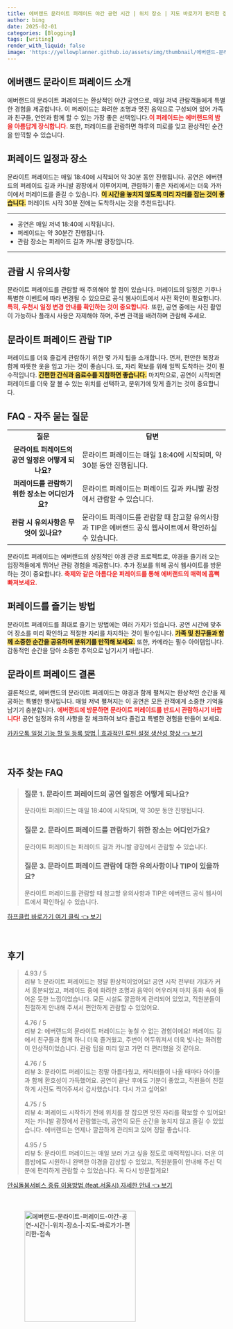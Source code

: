 ```yaml
---
title: 에버랜드 문라이트 퍼레이드 야간 공연 시간 | 위치 장소 | 지도 바로가기 편리한 접속
author: bing
date: 2025-02-01
categories: [Blogging]
tags: [writing]
render_with_liquid: false
image: 'https://yellowplanner.github.io/assets/img/thumbnail/에버랜드-문라이트-퍼레이드-야간-공연-시간-|-위치-장소-|-지도-바로가기-편리한-접속.webp'
---
```



<h2 id='에버랜드 문라이트 퍼레이드 소개'>에버랜드 문라이트 퍼레이드 소개</h2>

<p>에버랜드의 문라이트 퍼레이드는 환상적인 야간 공연으로, 매일 저녁 관람객들에게 특별한 경험을 제공합니다. 이 퍼레이드는 화려한 조명과 멋진 음악으로 구성되어 있어 가족과 친구들, 연인과 함께 할 수 있는 가장 좋은 선택입니다.<b><span style="color: #ee2323;">이 퍼레이드는 에버랜드의 밤을 아름답게 장식합니다.</span></b> 또한, 퍼레이드를 관람하면 하루의 피로를 잊고 환상적인 순간을 만끽할 수 있습니다.</p>

<h2 id='퍼레이드 일정과 장소'>퍼레이드 일정과 장소</h2>

<p>문라이트 퍼레이드는 매일 18:40에 시작되어 약 30분 동안 진행됩니다. 공연은 에버랜드의 퍼레이드 길과 카니발 광장에서 이루어지며, 관람하기 좋은 자리에서는 더욱 가까이에서 퍼레이드를 즐길 수 있습니다. <b><span style="background-color: #ffe066;">이 시간을 놓치지 않도록 미리 자리를 잡는 것이 좋습니다.</span></b> 퍼레이드 시작 30분 전에는 도착하시는 것을 추천드립니다.</p>

<hr />

<ul>
    <li>공연은 매일 저녁 18:40에 시작됩니다.</li>
    <li>퍼레이드는 약 30분간 진행됩니다.</li>
    <li>관람 장소는 퍼레이드 길과 카니발 광장입니다.</li>
</ul>

<hr />

<h2 id='관람 시 유의사항'>관람 시 유의사항</h2>

<p>문라이트 퍼레이드를 관람할 때 주의해야 할 점이 있습니다. 퍼레이드의 일정은 기후나 특별한 이벤트에 따라 변경될 수 있으므로 공식 웹사이트에서 사전 확인이 필요합니다. <b><span style="color: #ee2323;">특히, 우천시 일정 변경 안내를 확인하는 것이 중요합니다.</span></b> 또한, 공연 중에는 사진 촬영이 가능하나 플래시 사용은 자제해야 하며, 주변 관객을 배려하며 관람해 주세요.</p>

<h2 id='문라이트 퍼레이드 관람 TIP'>문라이트 퍼레이드 관람 TIP</h2>

<p>퍼레이드를 더욱 즐겁게 관람하기 위한 몇 가지 팁을 소개합니다. 먼저, 편안한 복장과 함께 따뜻한 옷을 입고 가는 것이 좋습니다. 또, 자리 확보를 위해 일찍 도착하는 것이 필수적입니다. <b><span style="background-color: #ffe066;">간편한 간식과 음료수를 지참하면 좋습니다.</span></b> 마지막으로, 공연이 시작되면 퍼레이드를 더욱 잘 볼 수 있는 위치를 선택하고, 분위기에 맞게 즐기는 것이 중요합니다.</p>

<h2 id='FAQ - 자주 묻는 질문'>FAQ - 자주 묻는 질문</h2>

<table>
    <tr>
        <td style="text-align: center; height: 17px;"><b>질문</b></td>
        <td style="text-align: center; height: 17px;"><b>답변</b></td>
    </tr>
    <tr>
        <td style="text-align: center; height: 17px;"><b>문라이트 퍼레이드의 공연 일정은 어떻게 되나요?</b></td>
        <td>문라이트 퍼레이드는 매일 18:40에 시작되며, 약 30분 동안 진행됩니다.</td>
    </tr>
    <tr>
        <td style="text-align: center; height: 17px;"><b>퍼레이드를 관람하기 위한 장소는 어디인가요?</b></td>
        <td>문라이트 퍼레이드는 퍼레이드 길과 카니발 광장에서 관람할 수 있습니다.</td>
    </tr>
    <tr>
        <td style="text-align: center; height: 17px;"><b>관람 시 유의사항은 무엇이 있나요?</b></td>
        <td>문라이트 퍼레이드를 관람할 때 참고할 유의사항과 TIP은 에버랜드 공식 웹사이트에서 확인하실 수 있습니다.</td>
    </tr>
</table>

<p>문라이트 퍼레이드는 에버랜드의 상징적인 야경 관광 프로젝트로, 야경을 즐기러 오는 입장객들에게 뛰어난 관람 경험을 제공합니다. 추가 정보를 위해 공식 웹사이트를 방문하는 것이 중요합니다. <b><span style="color: #ee2323;">축제와 같은 아름다운 퍼레이드를 통해 에버랜드의 매력에 흠뻑 빠져보세요.</span></b></p>

<h2 id='퍼레이드를 즐기는 방법'>퍼레이드를 즐기는 방법</h2>

<p>문라이트 퍼레이드를 최대로 즐기는 방법에는 여러 가지가 있습니다. 공연 시간에 맞추어 장소를 미리 확인하고 적절한 자리를 차지하는 것이 필수입니다. <b><span style="background-color: #ffe066;">가족 및 친구들과 함께 소중한 순간을 공유하며 분위기를 만끽해 보세요.</span></b> 또한, 카메라는 필수 아이템입니다. 감동적인 순간을 담아 소중한 추억으로 남기시기 바랍니다.</p>

<h2 id='문라이트 퍼레이드 결론'>문라이트 퍼레이드 결론</h2>

<p>결론적으로, 에버랜드의 문라이트 퍼레이드는 야경과 함께 펼쳐지는 환상적인 순간을 제공하는 특별한 행사입니다. 매일 저녁 펼쳐지는 이 공연은 모든 관객에게 소중한 기억을 남기기 충분합니다. <b><span style="color: #ee2323;">에버랜드에 방문하면 문라이트 퍼레이드를 반드시 관람하시기 바랍니다!</span></b> 공연 일정과 유의 사항을 잘 체크하여 보다 즐겁고 특별한 경험을 만들어 보세요.</p>


<p><a class="click-button" title="카카오톡 일정 기능 할 일 등록 방법 | 효과적인 루틴 설정 생산성 향상" href="https://yellowplanner.github.io/posts/%EC%B9%B4%EC%B9%B4%EC%98%A4%ED%86%A1-%EC%9D%BC%EC%A0%95-%EA%B8%B0%EB%8A%A5-%ED%95%A0-%EC%9D%BC-%EB%93%B1%EB%A1%9D-%EB%B0%A9%EB%B2%95-%ED%9A%A8%EA%B3%BC%EC%A0%81%EC%9D%B8-%EB%A3%A8%ED%8B%B4-%EC%84%A4%EC%A0%95-%EC%83%9D%EC%82%B0%EC%84%B1-%ED%96%A5%EC%83%81/" rel="dofollow">카카오톡 일정 기능 할 일 등록 방법 | 효과적인 루틴 설정 생산성 향상 👈 보기</a></p><br>
<h2 id='자주_찾는_FAQ'>자주 찾는 FAQ</h2>
<div itemscope="" itemtype="https://schema.org/FAQPage"> 
<blockquote> 
<div itemscope="" itemprop="mainEntity" itemtype="https://schema.org/Question"> 
<h3 itemprop="name">질문 1. 문라이트 퍼레이드의 공연 일정은 어떻게 되나요?</h3> 
<div itemscope="" itemprop="acceptedAnswer" itemtype="https://schema.org/Answer"> 
<span itemprop="text"> 
<p>문라이트 퍼레이드는 매일 18:40에 시작되며, 약 30분 동안 진행됩니다.</p> 
</span> 
</div> 
</div> 
<div itemscope="" itemprop="mainEntity" itemtype="https://schema.org/Question"> 
<h3 itemprop="name">질문 2. 문라이트 퍼레이드를 관람하기 위한 장소는 어디인가요?</h3> 
<div itemscope="" itemprop="acceptedAnswer" itemtype="https://schema.org/Answer"> 
<span itemprop="text"> 
<p>문라이트 퍼레이드는 퍼레이드 길과 카니발 광장에서 관람할 수 있습니다.</p> 
</span> 
</div> 
</div> 
<div itemscope="" itemprop="mainEntity" itemtype="https://schema.org/Question"> 
<h3 itemprop="name">질문 3. 문라이트 퍼레이드 관람에 대한 유의사항이나 TIP이 있을까요?</h3> 
<div itemscope="" itemprop="acceptedAnswer" itemtype="https://schema.org/Answer"> 
<span itemprop="text"> 
<p>문라이트 퍼레이드를 관람할 때 참고할 유의사항과 TIP은 에버랜드 공식 웹사이트에서 확인하실 수 있습니다.</p> 
</span> 
</div> 
</div> 
</blockquote> 
</div>
<p><a class="click-button" title="하프클럽 바로가기 여기 클릭" href="https://yellowplanner.github.io/posts/%ED%95%98%ED%94%84%ED%81%B4%EB%9F%BD-%EB%B0%94%EB%A1%9C%EA%B0%80%EA%B8%B0-%EC%97%AC%EA%B8%B0-%ED%81%B4%EB%A6%AD/" rel="dofollow">하프클럽 바로가기 여기 클릭 👈 보기</a></p><br>
<h2 id='후기'>후기</h2>
<div itemscope itemtype="https://schema.org/Product">
  <blockquote>
  <div itemprop="review" itemscope itemtype="https://schema.org/Review">
      <div itemprop="reviewRating" itemscope itemtype="https://schema.org/Rating"> <span itemprop="ratingValue">4.93</span> / <span itemprop="bestRating">5</span> </div>
      <span itemprop="reviewBody">리뷰 1: 문라이트 퍼레이드는 정말 환상적이었어요! 공연 시작 전부터 기대가 커서 흥분되었고, 퍼레이드 중에 화려한 조명과 음악이 어우러져 마치 동화 속에 들어온 듯한 느낌이었습니다. 모든 시설도 깔끔하게 관리되어 있었고, 직원분들이 친절하게 안내해 주셔서 편안하게 관람할 수 있었어요.</span>
  </div>
  <br>
  <div itemprop="review" itemscope itemtype="https://schema.org/Review">
      <div itemprop="reviewRating" itemscope itemtype="https://schema.org/Rating"> <span itemprop="ratingValue">4.76</span> / <span itemprop="bestRating">5</span> </div>
      <span itemprop="reviewBody">리뷰 2: 에버랜드의 문라이트 퍼레이드는 놓칠 수 없는 경험이에요! 퍼레이드 길에서 친구들과 함께 하니 더욱 즐거웠고, 주변이 어두워져서 더욱 빛나는 화려함이 인상적이었습니다. 관람 팁을 미리 알고 가면 더 편리했을 것 같아요.</span>
  </div>
  <br>
  <div itemprop="review" itemscope itemtype="https://schema.org/Review">
      <div itemprop="reviewRating" itemscope itemtype="https://schema.org/Rating"> <span itemprop="ratingValue">4.76</span> / <span itemprop="bestRating">5</span> </div>
      <span itemprop="reviewBody">리뷰 3: 문라이트 퍼레이드는 정말 아름다웠고, 캐릭터들이 나올 때마다 아이들과 함께 환호성이 가득했어요. 공연이 끝난 후에도 기분이 좋았고, 직원들이 친절하게 사진도 찍어주셔서 감사했습니다. 다시 가고 싶어요!</span>
  </div>
  <br>
  <div itemprop="review" itemscope itemtype="https://schema.org/Review">
      <div itemprop="reviewRating" itemscope itemtype="https://schema.org/Rating"> <span itemprop="ratingValue">4.75</span> / <span itemprop="bestRating">5</span> </div>
      <span itemprop="reviewBody">리뷰 4: 퍼레이드 시작하기 전에 위치를 잘 잡으면 멋진 자리를 확보할 수 있어요! 저는 카니발 광장에서 관람했는데, 공연의 모든 순간을 놓치지 않고 즐길 수 있었습니다. 에버랜드는 언제나 깔끔하게 관리되고 있어 정말 좋습니다.</span>
  </div>
  <br>
  <div itemprop="review" itemscope itemtype="https://schema.org/Review">
      <div itemprop="reviewRating" itemscope itemtype="https://schema.org/Rating"> <span itemprop="ratingValue">4.95</span> / <span itemprop="bestRating">5</span> </div>
      <span itemprop="reviewBody">리뷰 5: 문라이트 퍼레이드는 매일 보러 가고 싶을 정도로 매력적입니다. 더운 여름밤에도 시원하니 완벽한 야경을 감상할 수 있었고, 직원분들이 안내해 주신 덕분에 편리하게 관람할 수 있었습니다. 꼭 다시 방문할게요!</span>
  </div>
  </blockquote>
</div>
<p><a class="click-button" title="안심돌봄서비스 종류 이용방법 (feat.서울시) 자세한 안내" href="https://yellowplanner.github.io/posts/%EC%95%88%EC%8B%AC%EB%8F%8C%EB%B4%84%EC%84%9C%EB%B9%84%EC%8A%A4-%EC%A2%85%EB%A5%98-%EC%9D%B4%EC%9A%A9%EB%B0%A9%EB%B2%95-(feat.%EC%84%9C%EC%9A%B8%EC%8B%9C)-%EC%9E%90%EC%84%B8%ED%95%9C-%EC%95%88%EB%82%B4/" rel="dofollow">안심돌봄서비스 종류 이용방법 (feat.서울시) 자세한 안내 👈 보기</a></p><br>
<figure class="image"><img src="https://yellowplanner.github.io/assets/img/thumbnail/에버랜드-문라이트-퍼레이드-야간-공연-시간-|-위치-장소-|-지도-바로가기-편리한-접속.webp" alt="에버랜드-문라이트-퍼레이드-야간-공연-시간-|-위치-장소-|-지도-바로가기-편리한-접속" width="256" height="256"></figure>